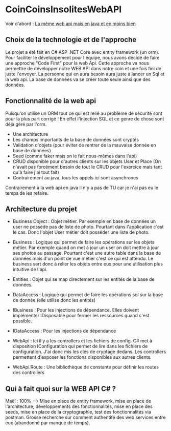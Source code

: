 # CoinCoinsInsolitesWebAPI

Voir d'abord : [La même web api mais en java et en moins bien](https://github.com/Kosolax/CoinCoins_Insolites_Web_Api_Java)

## Choix de la technologie et de l'approche

Le projet a été fait en C# ASP .NET Core avec entity framework (un orm). Pour faciliter le développement pour l'équipe, nous avons décidé de faire une approche "Code First" pour la web Api.
Cette approche va nous permettre de développer notre WEB API dans notre coin et une fois fini de juste l'envoyer. La personne qui en aura besoin aura juste à lancer un Sql et la web api. La base de données va se créer toute seule ainsi que des données.


## Fonctionnalité de la web api

Puisqu'on utilise un ORM tout ce qui est relié au problème de sécurité sont pour la plus part corrigé ! En effet l'injection SQL et ce genre de chose sont déjà géré par l'orm.

* Une architecture
* Les champs importants de la base de données sont cryptés
* Validation d'objets (pour éviter de rentrer de la mauvaise donnée en base de données)
* Seed (comme faker mais on le fait nous-mêmes dans l'api)
* CRUD disponible pour d'autres clients sur les objets User et Place (On n'avait pas forcément besoin de tout le CRUD pour l'exercice mais tant qu'à faire j'ai tout fait)
* Contrairement au java, tous les appels ici sont asynchrones

Contrairement à la web api en java il n'y a pas de TU car je n'ai pas eu le temps de les refaire.


## Architecture du projet

* Business Object : Objet métier. Par exemple en base de données un user ne possède pas de liste de photo. Pourtant dans l'application c'est le cas. Donc l'objet User métier doit posséder une liste de photo.

* Business : Logique qui permet de faire les opérations sur les objets métier. Par exemple quand on met à jour un user on doit mettre à jour ses photos au passage. Pourtant c'est une autre table dans la base de données mais d'un point de vue métier c'est ce qui est attendu. Le business sert donc à relier les objets entre eux pour une utilisation plus intuitive de l'api. 

* Entities : Objet qui se map directement sur les entités de la base de données.

* DataAccess : Logique qui permet de faire les opérations sql sur la base de donnée (elle utilise donc les entités)

* IBusiness : Pour les injections de dépendance. Elles doivent implémenter IDisposable pour fermer les ressources quand c'est possible.

* IDataAccess : Pour les injections de dépendance

* WebApi : Ici il y a les controllers et les fichiers de config. C# met à disposition IConfiguration qui permet de lire dans les fichiers de configuration. J'ai donc mis les clés de cryptage dedans. Les controllers permettent d'exposer les fonctions disponibles aux autres clients.

* WebApi.Route : Une bibliothèque de constante pour définir les routes des controllers

## Qui à fait quoi sur la WEB API C# ?

Maël : 100% --> Mise en place de entity framework, mise en place de l'architecture, développements des fonctionnalités, mise en place des seeds, mise en place de la cryptographie, test des fonctionnalités via postman. Grosse recherche sur comment authentifé des web services entre eux (abandonné par manque de temps).
